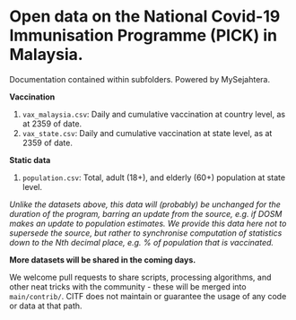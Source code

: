 # Open data on the National Covid-​19 Immunisation Programme (PICK) in Malaysia. 
Documentation contained within subfolders. Powered by MySejahtera.

**Vaccination**
1) `vax_malaysia.csv`: Daily and cumulative vaccination at country level, as at 2359 of date.
2) `vax_state.csv`: Daily and cumulative vaccination at state level, as at 2359 of date.

**Static data**

1) `population.csv`: Total, adult (18+), and elderly (60+) population at state level.

_Unlike the datasets above, this data will (probably) be unchanged for the duration of the program, barring an update from the source, e.g. if DOSM makes an update to population estimates. We provide this data here not to supersede the source, but rather to synchronise computation of statistics down to the Nth decimal place, e.g. % of population that is vaccinated._


**More datasets will be shared in the coming days.**

We welcome pull requests to share scripts, processing algorithms, and other neat tricks with the community - these will be merged into `main/contrib/`. CITF does not maintain or guarantee the usage of any code or data at that path.
